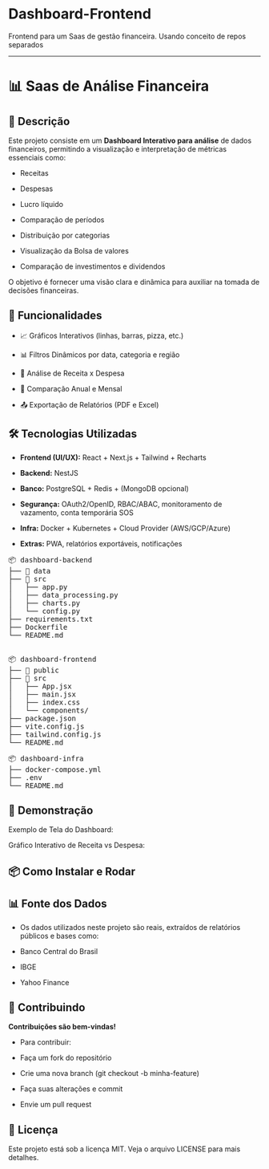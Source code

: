 # Dashboard-Frontend
Frontend para um Saas de gestão financeira. Usando conceito de repos separados
__________________________________________________________________________________________________________________________________________________

# 📊 Saas de Análise Financeira

<!-- Exemplo de imagem do topo -->

## 📌 Descrição

Este projeto consiste em um **Dashboard Interativo para análise** de dados financeiros, permitindo a visualização e interpretação de métricas essenciais como:

 - Receitas

 - Despesas

 - Lucro líquido

 - Comparação de períodos

 - Distribuição por categorias
   
 - Visualização da Bolsa de valores
   
 - Comparação de investimentos e dividendos

O objetivo é fornecer uma visão clara e dinâmica para auxiliar na tomada de decisões financeiras.

## 🚀 Funcionalidades

 - 📈 Gráficos Interativos (linhas, barras, pizza, etc.)

 - 📊 Filtros Dinâmicos por data, categoria e região

 - 🏦 Análise de Receita x Despesa

 - 📅 Comparação Anual e Mensal

 - 📤 Exportação de Relatórios (PDF e Excel)

## 🛠️ Tecnologias Utilizadas

 - **Frontend (UI/UX):**  React + Next.js + Tailwind + Recharts

 - **Backend:** NestJS

 - **Banco:** PostgreSQL + Redis + (MongoDB opcional)
 
 - **Segurança:** OAuth2/OpenID, RBAC/ABAC, monitoramento de vazamento, conta temporária SOS
 
 - **Infra:** Docker + Kubernetes + Cloud Provider (AWS/GCP/Azure)
 
 - **Extras:** PWA, relatórios exportáveis, notificações

<pre>📦 dashboard-backend
├── 📁 data
├── 📁 src
│   ├── app.py
│   ├── data_processing.py
│   ├── charts.py
│   └── config.py
├── requirements.txt
├── Dockerfile
└── README.md
 </pre>
<pre>📦 dashboard-frontend
├── 📁 public
├── 📁 src
│   ├── App.jsx
│   ├── main.jsx
│   ├── index.css
│   └── components/
├── package.json
├── vite.config.js
├── tailwind.config.js
└── README.md
</pre>
<pre>📦 dashboard-infra
├── docker-compose.yml
├── .env
└── README.md
</pre>

## 📸 Demonstração

Exemplo de Tela do Dashboard:


Gráfico Interativo de Receita vs Despesa:


## 📦 Como Instalar e Rodar
<!-- 1️⃣ Clonar o repositório
git clone https://github.com/seuusuario/dashboard-financeiro.git
cd dashboard-financeiro

2️⃣ Criar ambiente virtual
python -m venv venv
source venv/bin/activate  # Linux/Mac
venv\Scripts\activate     # Windows

3️⃣ Instalar dependências
pip install -r requirements.txt

4️⃣ Executar aplicação
python src/app.py


Acesse http://localhost:8050 no navegador. -->

## 📊 Fonte dos Dados

- Os dados utilizados neste projeto são reais, extraídos de relatórios públicos e bases como:

- Banco Central do Brasil

- IBGE

- Yahoo Finance

## 🤝 Contribuindo

**Contribuições são bem-vindas!**
 - Para contribuir:

 - Faça um fork do repositório

 - Crie uma nova branch (git checkout -b minha-feature)

 - Faça suas alterações e commit

 - Envie um pull request

## 📝 Licença

Este projeto está sob a licença MIT.
Veja o arquivo LICENSE para mais detalhes.
